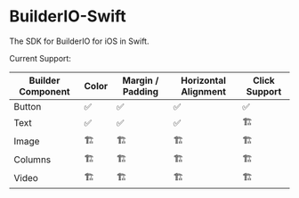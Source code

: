 # BuilderIO-Swift

The SDK for BuilderIO for iOS in Swift.

Current Support:


| Builder Component|Color|Margin / Padding|Horizontal Alignment|Click Support|
|------------------|-----|----------------|--------------------|-------------|
| Button  | ✅  | ✅  | ✅  | ✅   |
| Text  | ✅  | ✅  | ✅  | 🏗  |
| Image  | 🏗  | 🏗  | 🏗  | 🏗  |
| Columns  | 🏗  | 🏗  | 🏗  | 🏗  |
| Video  | 🏗  | 🏗  | 🏗  | 🏗  |
